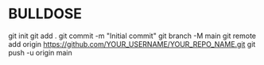 # BULLDOSE
git init git add . git commit -m "Initial commit" git branch -M main git remote add origin https://github.com/YOUR_USERNAME/YOUR_REPO_NAME.git git push -u origin main

